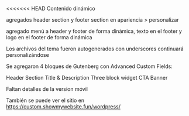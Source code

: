 <<<<<<< HEAD
Contenido dinámico

agregados header section y footer section en apariencia > personalizar

agregado menú a header y footer de forma dinámica, texto en el footer y logo en el footer de forma dinámica 

Los archivos del tema fueron autogenerados con underscores continuará personalizándose

Se agregaron 4 bloques de Gutenberg con Advanced Custom Fields: 

Header Section
Title & Description
Three block widget
CTA Banner

Faltan detalles de la version móvil

También se puede ver el sitio en https://custom.showmywebsite.fun/wordpress/
